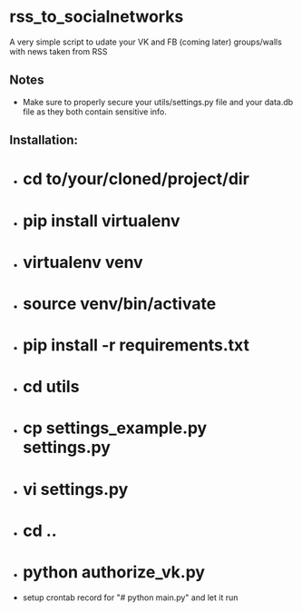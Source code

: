 # rss_to_socialnetworks
A very simple script to udate your VK and FB (coming later) groups/walls with news taken from RSS

## Notes
- Make sure to properly secure your utils/settings.py file and your data.db file as they both contain sensitive info.

## Installation:
- # cd to/your/cloned/project/dir
- # pip install virtualenv
- # virtualenv venv
- # source venv/bin/activate
- # pip install -r requirements.txt
- # cd utils
- # cp settings_example.py settings.py
- # vi settings.py
- # cd ..
- # python authorize_vk.py
- setup crontab record for "# python main.py" and let it run 